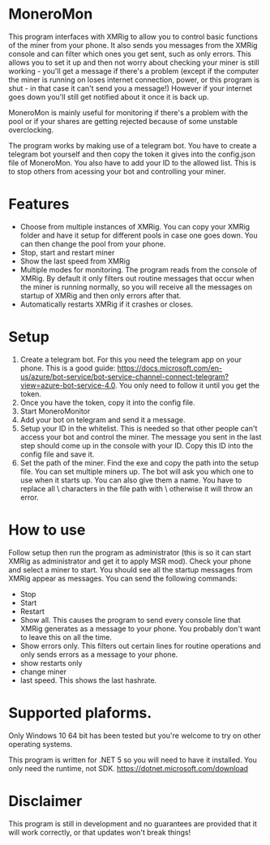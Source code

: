 # MoneroMon
This program interfaces with XMRig to allow you to control basic functions of the miner from your phone. It also sends you messages from the XMRig console and can filter which ones you get sent, such as only errors. This allows you to set it up and then not worry about checking your miner is still working - you'll get a message if there's a problem (except if the computer the miner is running on loses internet connection, power, or this program is shut - in that case it can't send you a message!) However if your internet goes down you'll still get notified about it once it is back up.

MoneroMon is mainly useful for monitoring if there's a problem with the pool or if your shares are getting rejected because of some unstable overclocking. 

The program works by making use of a telegram bot. You have to create a telegram bot yourself and then copy the token it gives into the config.json file of MoneroMon. You also have to add your ID to the allowed list. This is to stop others from acessing your bot and controlling your miner. 

# Features
- Choose from multiple instances of XMRig. You can copy your XMRig folder and have it setup for different pools in case one goes down. You can then change the pool from your phone.
- Stop, start and restart miner
- Show the last speed from XMRig
- Multiple modes for monitoring. The program reads from the console of XMRig. By default it only filters out routine messages that occur when the miner is running normally, so you will receive all the messages on startup of XMRig and then only errors after that.
- Automatically restarts XMRig if it crashes or closes.

# Setup
1. Create a telegram bot. For this you need the telegram app on your phone. This is a good guide: https://docs.microsoft.com/en-us/azure/bot-service/bot-service-channel-connect-telegram?view=azure-bot-service-4.0. You only need to follow it until you get the token.
2. Once you have the token, copy it into the config file.
3. Start MoneroMonitor
4. Add your bot on telegram and send it a message.
5. Setup your ID in the whitelist. This is needed so that other people can't access your bot and control the miner. The message you sent in the last step should come up in the console with your ID. Copy this ID into the config file and save it. 
6. Set the path of the miner. Find the exe and copy the path into the setup file. You can set multiple miners up. The bot will ask you which one to use when it starts up. You can also give them a name. You have to replace all \ characters in the file path with \\ otherwise it will throw an error.

# How to use
Follow setup then run the program as administrator (this is so it can start XMRig as administrator and get it to apply MSR mod).
Check your phone and select a miner to start.
You should see all the startup messages from XMRig appear as messages.
You can send the following commands:
- Stop
- Start
- Restart
- Show all. This causes the program to send every console line that XMRig generates as a message to your phone. You probably don't want to leave this on all the time.
- Show errors only. This filters out certain lines for routine operations and only sends errors as a message to your phone.
- show restarts only
- change miner
- last speed. This shows the last hashrate.

# Supported plaforms.
Only Windows 10 64 bit has been tested but you're welcome to try on other operating systems.

This program is written for .NET 5 so you will need to have it installed. You only need the runtime, not SDK. https://dotnet.microsoft.com/download

# Disclaimer
This program is still in development and no guarantees are provided that it will work correctly, or that updates won't break things!
